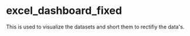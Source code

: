 # excel_dashboard_fixed
This is used to visualize the datasets and short them to rectifiy the data's.
